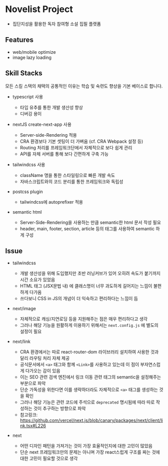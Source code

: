 # Novelist Project

- 집단지성을 활용한 독자 참여형 소설 집필 플랫폼

## Features

- web/mobile optimize
- image lazy loading

## Skill Stacks

모든 스킬 스택의 채택의 공통적인 이유는 학습 및 숙련도 향상을 기본 베이스로 합니다.

- typescript 사용

  - 타입 유추를 통한 개발 생산성 향상
  - 디버깅 용이

- nextJS create-next-app 사용

  - Server-side-Rendering 적용
  - CRA 환경보다 기본 셋팅이 더 가벼움 (cf. CRA Webpack 설정 등)
  - Routing 처리를 프레임워크단에서 자체적으로 보다 쉽게 관리
  - API를 자체 서버를 통해 보다 간편하게 구축 가능

- tailwindcss 사용

  - className 명을 통한 스타일링으로 빠른 개발 속도
  - 자바스크립트와의 코드 분리를 통한 프레임워크와 독립성

- postcss plugin

  - tailwindcss에 autoprefixer 적용

- semantic html
  - Server-Side-Rendering을 사용하는 만큼 semantic한 html 문서 작성 필요
  - header, main, footer, section, article 등의 태그를 사용하여 semantic 하게 구성

## Issue

- tailwindcss

  - 개발 생산성을 위해 도입했지만 초반 러닝커브가 있어 오히려 속도가 붙기까지 시간 소요가 있었음
  - HTML 태그 (JSX문법 내) 에 클래스명이 너무 과도하게 길어지는 느낌이 불편하게 다가옴
  - 쓰다보니 CSS in JS의 개념이 더 익숙하고 편리하다는 느낌이 듬

- next/image

  - 자체적으로 캐싱/지연로딩 등을 지원해주는 점은 매우 편리하다고 생각
  - 그러나 해당 기능을 원활하게 이용하기 위해서는 `next.config.js` 에 별도의 설정이 필요

- next/link

  - CRA 환경에서는 따로 react-router-dom 라이브러리 설치하여 사용한 것과 달리 라우팅 처리 자체 제공
  - 공식문서에서 `<a>` 태그와 함께 `<Link>`를 사용하고 있는데 이 점이 부자연스럽게 다가오는 감이 있음
  - 이는 SEO 관련 검색 엔진에서 링크 이동 관련 태그의 semantic을 설정해주는 부분으로 파악
  - 단순 가독성을 위한다면 이를 생략하더라도 자체적으로 `<a>` 태그를 생성하는 것을 확인
  - 그러나 해당 기능은 관련 코드에 주석으로 `deprecated` 명시됨에 따라 따로 작성하는 것이 추구하는 방향으로 파악
  - 참고링크: https://github.com/vercel/next.js/blob/canary/packages/next/client/link.tsx#L226

- next
  - 어떤 디자인 패턴을 가져가는 것이 가장 효율적인지에 대한 고민이 많았음
  - 단순 next 프레임워크만의 문제는 아니며 가장 react스럽게 구조를 짜는 것에 대한 고민이 필요할 것으로 생각
